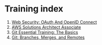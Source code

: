 # Training index

1. [Web Security: OAuth And OpenID Connect](Security/Web-Security-OAuth-And-OpenID-Connect.md)
2. [AWS Solutions Architect Associate](AWS/0-AWS-Solutions-Architect-Associate.md)
3. [Git Essential Training: The Basics](Git/Git-Essential-Training_The-Basics.md)
4. [Git: Branches, Merges, and Remotes](Git/Git_Branches-Merges-and-Remotes.md)
